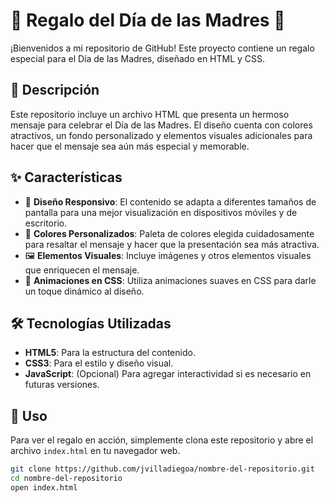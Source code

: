 # 🎁 Regalo del Día de las Madres 🌸

¡Bienvenidos a mi repositorio de GitHub! Este proyecto contiene un regalo especial para el Día de las Madres, diseñado en HTML y CSS.

## 📜 Descripción

Este repositorio incluye un archivo HTML que presenta un hermoso mensaje para celebrar el Día de las Madres. El diseño cuenta con colores atractivos, un fondo personalizado y elementos visuales adicionales para hacer que el mensaje sea aún más especial y memorable.

## ✨ Características

- 📱 **Diseño Responsivo**: El contenido se adapta a diferentes tamaños de pantalla para una mejor visualización en dispositivos móviles y de escritorio.
- 🎨 **Colores Personalizados**: Paleta de colores elegida cuidadosamente para resaltar el mensaje y hacer que la presentación sea más atractiva.
- 🖼️ **Elementos Visuales**: Incluye imágenes y otros elementos visuales que enriquecen el mensaje.
- 🎥 **Animaciones en CSS**: Utiliza animaciones suaves en CSS para darle un toque dinámico al diseño.

## 🛠️ Tecnologías Utilizadas

- **HTML5**: Para la estructura del contenido.
- **CSS3**: Para el estilo y diseño visual.
- **JavaScript**: (Opcional) Para agregar interactividad si es necesario en futuras versiones.

## 🚀 Uso

Para ver el regalo en acción, simplemente clona este repositorio y abre el archivo `index.html` en tu navegador web.

```bash
git clone https://github.com/jvilladiegoa/nombre-del-repositorio.git
cd nombre-del-repositorio
open index.html
